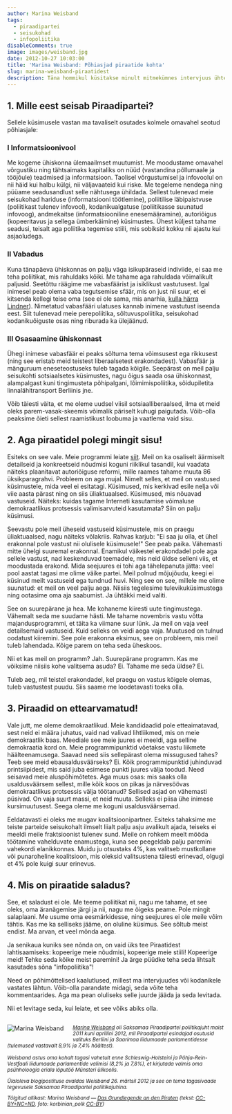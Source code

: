 ```yaml
---
author: Marina Weisband
tags:
  - piraadipartei
  - seisukohad
  - infopoliitika
disableComments: true
image: images/weisband.jpg
date: 2012-10-27 10:03:00
title: 'Marina Weisband: Põhiasjad piraatide kohta'
slug: marina-weisband-piraatidest
description: Täna hommikul küsitakse minult mitmekümnes intervjuus ühte ja sedasama. Tegelikult küll juba kuid. On mõned küsimused, mis ikka ja jälle esile kerkivad ning millele vastamisega nii avalikkus kui ka me ise suurte raskustega toime tuleme. Seepärast seon ma oma vastused siinkohal sellega, mis ilmselt enim huvi pakub ning kõige enam eksiarvamusi tekitab.
---
```


<h2>1. Mille eest seisab Piraadipartei?</h2>

Sellele küsimusele vastan ma tavaliselt osutades kolmele omavahel seotud põhiasjale:

<h3>I Informatsioonivool</h3>

Me kogeme ühiskonna ülemaailmset muutumist. Me moodustame omavahel võrgustiku ning tähtsaimaks kapitaliks on nüüd (vastandina põllumaale ja tööjõule) teadmised ja informatsioon. Taolisel võrgustumisel ja infovoolul on nii häid kui halbu külgi, nii väljavaateid kui riske. Me tegeleme nendega ning püüame seadusandlust selle nähtusega ühildada. Sellest tulenevad meie seisukohad hariduse (informatsiooni töötlemine), poliitilise läbipaistvuse (poliitikast tulenev infovool), kodanikualgatuse (poliitikasse suunatud infovoog), andmekaitse (informatsiooniline enesemääramine), autoriõigus (kopeeritavus ja sellega ümberkäimine) küsimustes. Ühest küljest tahame seadusi, teisalt aga poliitika tegemise stiili, mis sobiksid kokku nii ajastu kui asjaoludega.

<h3>II Vabadus</h3>

Kuna tänapäeva ühiskonnas on palju väga isikupäraseid indiviide, ei saa me teha poliitikat, mis rahuldaks kõiki. Me tahame aga rahuldada võimalikult paljusid. Seetõttu räägime me vabasfäärist ja isiklikust vastutusest. Igal inimesel peab olema vaba tegutsemise sfäär, mis on just nii suur, et ei kitsenda kellegi teise oma (see ei ole sama, mis anarhia, <a href="http://www.derwesten.de/nachrichten/lindner-piratenpartei-verwechselt-freiheit-mit-anarchie-id6493040.html">kulla härra Lindner</a>). Nimetatud vabasfääri ulatuses kannab inimene vastutust iseenda eest. Siit tulenevad meie perepoliitika, sõltuvuspoliitika, seisukohad kodanikuõiguste osas ning riburada ka ülejäänud.

<h3>III Osasaamine ühiskonnast</h3>

Ühegi inimese vabasfäär ei peaks sõltuma tema võimsusest ega rikkusest (ning see eristab meid teistest liberaalsetest erakondadest). Vabasfäär ja mänguruum eneseteostuseks tuleb tagada kõigile. Seepärast on meil palju seisukohti sotsiaalsetes küsimustes, nagu õigus saada osa ühiskonnast, alampalgast kuni tingimusteta põhipalgani, lõimimispoliitika, sõidupiletita linnalähitransport Berliinis jne.

Võib täiesti väita, et me oleme uudsel viisil sotsiaalliberaalsed, ilma et meid oleks parem-vasak-skeemis võimalik päriselt kuhugi paigutada. Võib-olla peaksime õieti sellest raamistikust loobuma ja vaatlema vaid sisu.

<h2>2. Aga piraatidel polegi mingit sisu!</h2>

Esiteks on see vale. Meie programmi leiate <a href="http://wiki.piratenpartei.de/wiki/images/0/03/Parteiprogramm-englisch.pdf">siit</a>. Meil on ka osaliselt äärmiselt detailseid ja konkreetseid nõudmisi koguni riiklikul tasandil, kui vaadata näiteks plaanitavat autoriõiguse reformi, mille raames tahame muuta 86 üksikparagrahvi. Probleem on aga mujal. Nimelt selles, et meil on vastused küsimustele, mida veel ei esitatagi. Küsimused, mis kerkivad esile nelja või viie aasta pärast ning on siis üliaktuaalsed. Küsimused, mis nõuavad vastuseid. Näiteks: kuidas tagame Interneti kasutamise võimaluse demokraatlikus protsessis valimisarvuteid kasutamata? Siin on palju küsimusi.

Seevastu pole meil üheseid vastuseid küsimustele, mis on praegu üliaktuaalsed, nagu näiteks võlakriis. Rahvas karjub: "Ei saa ju olla, et ühel erakonnal pole vastust nii olulisele küsimusele!" See peab paika. Vähemasti mitte ühelgi suuremal erakonnal. Enamikul väikestel erakondadel pole aga sellele vastust, nad keskenduvad teemadele, mis neid üldse selleni viis, et moodustada erakond. Mida seejuures ei tohi aga tähelepanuta jätta: veel pool aastat tagasi me olime väike partei. Meil polnud mõjujõudu, keegi ei küsinud meilt vastuseid ega tundnud huvi. Ning see on see, millele me olime suunatud: et meil on veel palju aega. Niisiis tegelesime tulevikuküsimustega ning ootasime oma aja saabumist. Ja ühtäkki meid valiti.

See on suurepärane ja hea. Me kohaneme kiiresti uute tingimustega. Vähemalt seda me suudame hästi. Me tahame novembris vastu võtta majandusprogrammi, et täita ka viimane suur lünk. Ja meil on vaja veel detailsemaid vastuseid. Kuid selleks on veidi aega vaja. Muutused on tulnud oodatust kiiremini. See pole erakonna eksimus, see on probleem, mis meil tuleb lahendada. Kõige parem on teha seda üheskoos.

Nii et kas meil on programm? Jah. Suurepärane programm. Kas me võiksime niisiis kohe valitsema asuda? Ei. Tahame me seda üldse? Ei.

Tuleb aeg, mil teistel erakondadel, kel praegu on vastus kõigele olemas, tuleb vastustest puudu. Siis saame me loodetavasti toeks olla.

<h2>3. Piraadid on ettearvamatud!</h2>

Vale jutt, me oleme demokraatlikud. Meie kandidaadid pole etteaimatavad, sest neid ei määra juhatus, vaid nad valivad lihtliikmed, mis on meie demokraatlik baas. Meediale see meie juures ei meeldi, aga selline demokraatia kord on. Meie programmipunktid võetakse vastu liikmete häälteenamusega. Saavad need siis sellepärast olema missugused tahes? Teeb see meid ebausaldusväärseks? Ei. Kõik programmipunktid juhinduvad printsiipidest, mis said juba esimese punkti juures välja toodud. Need seisavad meie aluspõhimõtetes. Aga muus osas: mis saaks olla usaldusväärsem sellest, mille kõik koos on pikas ja närvesöövas demokraatlikus protsessis välja töötanud? Sellised asjad on vähemasti püsivad. On vaja suurt massi, et neid muuta. Selleks ei piisa ühe inimese kursimuutusest. Seega oleme me koguni usaldusväärsemad.

Eeldatavasti ei oleks me mugav koalitsioonipartner. Esiteks tahaksime me teiste parteide seisukohalt ilmselt liialt palju asju avalikult ajada, teiseks ei meeldi meile fraktsioonist tulenev sund. Meile on rohkem meelt mööda töötamine vahelduvate enamustega, kuna see peegeldab palju paremini vahekordi elanikkonnas. Muidu ju otsustaks 4%, kas valitseb mustkollane või punaroheline koalitsioon, mis oleksid valitsustena täiesti erinevad, olgugi et 4% pole kuigi suur erinevus.

<h2>4. Mis on piraatide saladus?</h2>

See, et saladust ei ole. Me teeme poliitikat nii, nagu me tahame, et see oleks, oma äranägemise järgi ja nii, nagu me õigeks peame. Pole mingit salaplaani. Me usume oma eesmärkidesse, ning seejuures ei ole meile võim tähtis. Kas me ka selliseks jääme, on oluline küsimus. See sõltub meist endist. Ma arvan, et veel mõnda aega.

Ja senikaua kuniks see nõnda on, on vaid üks tee Piraatidest lahtisaamiseks: kopeerige meie nõudmisi, kopeerige meie stiili! Kopeerige meid! Tehke seda kõike meist paremini! Ja ärge püüdke teha seda lihtsalt kasutades sõna "infopoliitika"!

Need on põhimõttelised kaalutlused, millest ma intervjuudes või kodanikele vastates lähtun. Võib-olla parandate midagi, seda võite teha kommentaarides. Aga ma pean oluliseks selle juurde jääda ja seda levitada.

Nii et levitage seda, kui leiate, et see võiks abiks olla.

<h2></h2>

<a href="http://wiki.piratenpartei.de/Benutzer:Marina"><img style="float: left; margin: 0 1.5em 1em 0;" src="http://boamaod.github.com/images/weisband200.jpg" alt="Marina Weisband" title="Marina Weisband"></a><p style="font-size:smaller;"><em><a href="http://wiki.piratenpartei.de/Benutzer:Marina">Marina Weisband</a> oli Saksamaa Piraadipartei poliitikajuht maist 2011 kuni aprillini 2012, mil Piraadipartei esindajad osutusid valituks Berliini ja Saarimaa liidumaade parlamentidesse (tulemused vastavalt 8,9% ja 7,4% häältest).</p>

<p style="font-size:smaller;">Weisband astus oma kohalt tagasi vahetult enne Schleswig-Holsteini ja Põhja-Rein-Vestfaali liidumaade parlamentide valimisi (8,2% ja 7,8%), et kirjutada valmis oma psühholoogia eriala lõputöö Münsteri ülikoolis.</p>

<p style="font-size:smaller;">Ülaloleva blogipostituse avaldas Weisband 26. märtsil 2012 ja see on tema tagasivaade tegevusele Saksamaa Piraadipartei poliitikajuhina.</em></p>

<p style="font-size:smaller;"><em>Tõlgitud allikast: Marina Weisband — <a href="http://www.marinaslied.de/?p=714">Das Grundlegende an den Piraten</a> (tekst: <a href="https://twitter.com/Afelia/status/205791791079886848">CC-BY+NC+ND</a>, foto: korbinian_polk <a href="http://www.flickr.com/photos/62974746@N06/5727521972/">CC-BY</a>)</em></p>
